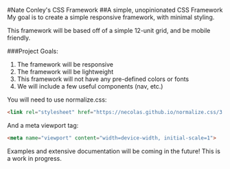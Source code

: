 #Nate Conley's CSS Framework
##A simple, unopinionated CSS Framework
My goal is to create a simple responsive framework, with minimal styling.

This framework will be based off of a simple 12-unit grid, and be mobile friendly.

###Project Goals:

1. The framework will be responsive
2. The framework will be lightweight
3. This framework will not have any pre-defined colors or fonts
4. We will include a few useful components (nav, etc.)

You will need to use normalize.css:
```html
<link rel="stylesheet" href="https://necolas.github.io/normalize.css/3.0.3/normalize.css">
```

And a meta viewport tag:
```html
<meta name="viewport" content="width=device-width, initial-scale=1">
```

Examples and extensive documentation will be coming in the future! This is a work in progress.